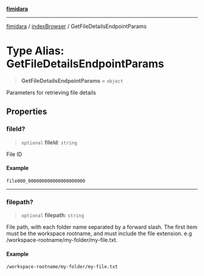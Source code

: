 [**fimidara**](../../README.md)

***

[fimidara](../../modules.md) / [indexBrowser](../README.md) / GetFileDetailsEndpointParams

# Type Alias: GetFileDetailsEndpointParams

> **GetFileDetailsEndpointParams** = `object`

Parameters for retrieving file details

## Properties

### fileId?

> `optional` **fileId**: `string`

File ID

#### Example

```
file000_000000000000000000000
```

***

### filepath?

> `optional` **filepath**: `string`

File path, with each folder name separated by a forward slash. The first item must be the workspace rootname, and must include the file extension. e.g /workspace-rootname/my-folder/my-file.txt.

#### Example

```
/workspace-rootname/my-folder/my-file.txt
```
